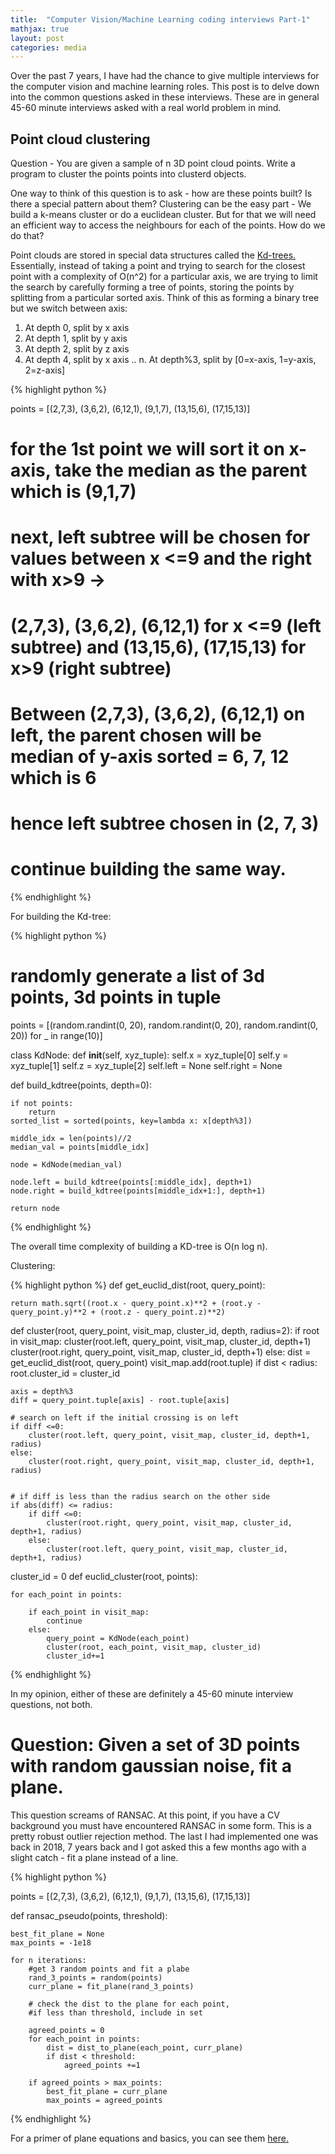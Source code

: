 ```yaml
---
title:  "Computer Vision/Machine Learning coding interviews Part-1"
mathjax: true
layout: post
categories: media
---
```


Over the past 7 years, I have had the chance to give multiple interviews for the computer vision and machine learning roles. This post is to delve down into the common questions asked in these interviews. These are in general 45-60 minute interviews asked with a real world problem in mind. 


## Point cloud clustering

Question - You are given a sample of n 3D point cloud points. Write a program to cluster the points points into clusterd objects.

One way to think of this question is to ask - how are these points built? Is there a special pattern about them? Clustering can be the easy part - We build a k-means cluster or do a euclidean cluster. But for that we will need an efficient way to access the neighbours for each of the points. How do we do that?

Point clouds are stored in special data structures called the [Kd-trees.](https://en.wikipedia.org/wiki/K-d_tree#:~:text=k%2Dd%20trees%20are%20a,Creating%20point%20clouds.) Essentially, instead of taking a point and trying to search for the closest point with a complexity of O(n^2) for a particular axis, we are trying to limit the search by carefully forming a tree of points, storing the points by splitting from a particular sorted axis. Think of this as forming a binary tree but we switch between axis:

1. At depth 0, split by x axis
2. At depth 1, split by y axis
3. At depth 2, split by z axis
3. At depth 4, split by x axis
..
n. At depth%3, split by [0=x-axis, 1=y-axis, 2=z-axis]


{% highlight python %}

points = [(2,7,3), (3,6,2), (6,12,1), (9,1,7), (13,15,6), (17,15,13)]



# for the 1st point we will sort it on x-axis, take the median as the parent which is (9,1,7)
# next, left subtree will be chosen for values between x <=9 and the right with x>9 -> 
# (2,7,3), (3,6,2), (6,12,1) for x <=9 (left subtree) and (13,15,6), (17,15,13) for x>9 (right subtree)
# Between (2,7,3), (3,6,2), (6,12,1) on left, the parent chosen will be median of y-axis sorted = 6, 7, 12 which is 6
# hence left subtree chosen in (2, 7, 3)
# continue building the same way.

{% endhighlight %}




For building the Kd-tree:


{% highlight python %}
# randomly generate a list of 3d points, 3d points in tuple

points = [(random.randint(0, 20), random.randint(0, 20), random.randint(0, 20)) for _ in range(10)]

class KdNode:
    def __init__(self, xyz_tuple):
        self.x = xyz_tuple[0]
        self.y = xyz_tuple[1]
        self.z = xyz_tuple[2]
        self.left = None
        self.right = None


def build_kdtree(points, depth=0):

    if not points:
        return
    sorted_list = sorted(points, key=lambda x: x[depth%3])
    
    middle_idx = len(points)//2
    median_val = points[middle_idx]

    node = KdNode(median_val)

    node.left = build_kdtree(points[:middle_idx], depth+1)
    node.right = build_kdtree(points[middle_idx+1:], depth+1)

    return node

{% endhighlight %}

The overall time complexity of building a KD-tree is O(n log n).


Clustering:

{% highlight python %}
def get_euclid_dist(root, query_point):

    return math.sqrt((root.x - query_point.x)**2 + (root.y - query_point.y)**2 + (root.z - query_point.z)**2)



def cluster(root, query_point, visit_map, cluster_id, depth, radius=2):
    if root in visit_map:
        cluster(root.left, query_point, visit_map, cluster_id, depth+1)
        cluster(root.right, query_point, visit_map, cluster_id, depth+1)
    else:
        dist = get_euclid_dist(root, query_point)
        visit_map.add(root.tuple)
        if  dist < radius:
            root.cluster_id = cluster_id
    
    axis = depth%3
    diff = query_point.tuple[axis] - root.tuple[axis]

    # search on left if the initial crossing is on left
    if diff <=0:
        cluster(root.left, query_point, visit_map, cluster_id, depth+1, radius)
    else:
        cluster(root.right, query_point, visit_map, cluster_id, depth+1, radius)

    
    # if diff is less than the radius search on the other side
    if abs(diff) <= radius:
        if diff <=0:
            cluster(root.right, query_point, visit_map, cluster_id, depth+1, radius)
        else:
            cluster(root.left, query_point, visit_map, cluster_id, depth+1, radius)



cluster_id = 0
def euclid_cluster(root, points):

    for each_point in points:

        if each_point in visit_map:
            continue
        else:
            query_point = KdNode(each_point)
            cluster(root, each_point, visit_map, cluster_id)
            cluster_id+=1


{% endhighlight %}


In my opinion, either of these are definitely a 45-60 minute interview questions, not both.



# Question: Given a set of 3D points with random gaussian noise, fit a plane.

This question screams of RANSAC. At this point, if you have a CV background you must have encountered RANSAC in some form. This is a pretty robust outlier rejection method. The last I had implemented one was back in 2018, 7 years back and I got asked this a few months ago with a slight catch - fit a plane instead of a line. 



{% highlight python %}

points = [(2,7,3), (3,6,2), (6,12,1), (9,1,7), (13,15,6), (17,15,13)]

def ransac_pseudo(points, threshold):

    
    best_fit_plane = None
    max_points = -1e18
   
    for n iterations:
        #get 3 random points and fit a plabe
        rand_3_points = random(points)
        curr_plane = fit_plane(rand_3_points)
        
        # check the dist to the plane for each point,
        #if less than threshold, include in set
        
        agreed_points = 0
        for each_point in points:
            dist = dist_to_plane(each_point, curr_plane)
            if dist < threshold:
                agreed_points +=1

        if agreed_points > max_points:
            best_fit_plane = curr_plane
            max_points = agreed_points 


{% endhighlight %}

For a primer of plane equations and basics, you can see them [here.](https://github.com/kartikmadhira1/kartikmadhira1.github.io/blob/master/_data/post1/Ransac.pdf)